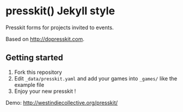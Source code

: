 presskit() Jekyll style
=======================

Presskit forms for projects invited to events.

Based on http://dopresskit.com.

Getting started
---------------

1. Fork this repository
2. Edit `_data/presskit.yaml` and add your games into `_games/` like the example file
3. Enjoy your new presskit !

Demo: http://westindiecollective.org/presskit/
